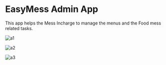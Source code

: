# EasyMess Admin App

This app helps the Mess Incharge to manage the menus and the Food mess related tasks.

![a1](https://user-images.githubusercontent.com/44019784/129075496-2c271674-e23a-4a63-93b2-d03daa1c51eb.jpg)

![a2](https://user-images.githubusercontent.com/44019784/129075519-35726d7f-f207-4d4f-a043-c17536790c09.jpg)

![a3](https://user-images.githubusercontent.com/44019784/129075525-2ce4d9dc-f795-431d-8c6c-7330b35d05d1.jpg)
